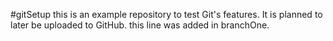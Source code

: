 #gitSetup
this is an example repository to test Git's features.
It is planned to later be uploaded to GitHub.
this line was added in branchOne.